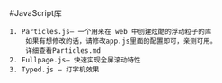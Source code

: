 #JavaScript库

    1. Particles.js— 一个用来在 web 中创建炫酷的浮动粒子的库
        如果有想修改的话，请修改app.js里面的配置即可，亲测可用。
        详细查看Particles.md
    2. Fullpage.js— 快速实现全屏滚动特性
    3. Typed.js — 打字机效果